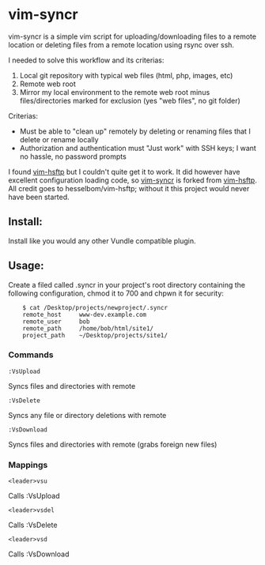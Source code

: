 vim-syncr
=========

vim-syncr is a simple vim script for uploading/downloading files to a remote location or deleting files from a remote location using rsync over ssh.

I needed to solve this workflow and its criterias:
1. Local git repository with typical web files (html, php, images, etc)
2. Remote web root
3. Mirror my local environment to the remote web root minus files/directories marked for exclusion (yes "web files", no git folder)

Criterias:
- Must be able to "clean up" remotely by deleting or renaming files that I delete or rename locally
- Authorization and authentication must "Just work" with SSH keys; I want no hassle, no password prompts

I found [vim-hsftp](https://github.com/hesselbom/vim-hsftp) but I couldn't quite get it to work. It did however have excellent configuration loading code, so [vim-syncr](https://github.com/s10g/vim-syncr) is forked from [vim-hsftp](https://github.com/hesselbom/vim-hsftp). All credit goes to hesselbom/vim-hsftp; without it this project would never have been started.

Install:
------
Install like you would any other Vundle compatible plugin.


Usage:
------
Create a filed called .syncr in your project's root directory containing the following configuration, chmod it to 700 and chpwn it for security:
```
    $ cat /Desktop/projects/newproject/.syncr
    remote_host     www-dev.example.com
    remote_user     bob
    remote_path     /home/bob/html/site1/
    project_path    ~/Desktop/projects/site1/
```


### Commands
    :VsUpload
Syncs files and directories with remote

    :VsDelete
Syncs any file or directory deletions with remote

    :VsDownload
Syncs files and directories with remote (grabs foreign new files)


### Mappings
    <leader>vsu
Calls :VsUpload

    <leader>vsdel
Calls :VsDelete

    <leader>vsd
Calls :VsDownload
